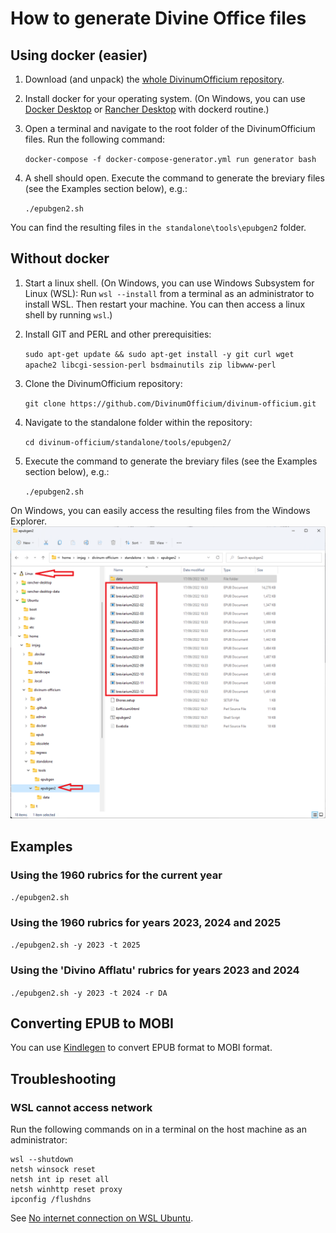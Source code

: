 
How to generate Divine Office files
===================================

Using docker (easier)
---------------------

1. Download (and unpack) the [whole DivinumOfficium repository](https://github.com/DivinumOfficium/divinum-officium/archive/refs/heads/master.zip).
2. Install docker for your operating system. (On Windows, you can use [Docker Desktop](https://www.docker.com/products/docker-desktop/) or [Rancher Desktop](https://rancherdesktop.io/) with dockerd routine.)
3. Open a terminal and navigate to the root folder of the DivinumOfficium files. Run the following command:  

   `docker-compose -f docker-compose-generator.yml run generator bash`
4. A shell should open. Execute the command to generate the breviary files (see the Examples section below), e.g.:

   `./epubgen2.sh`

You can find the resulting files in `the standalone\tools\epubgen2` folder.

Without docker
--------------

1. Start a linux shell.
   (On Windows, you can use Windows Subsystem for Linux (WSL):
   Run `wsl --install` from a terminal as an administrator to install WSL.
   Then restart your machine.
   You can then access a linux shell by running `wsl`.)

2. Install GIT and PERL and other prerequisities:

   `sudo apt-get update && sudo apt-get install -y git curl wget apache2 libcgi-session-perl bsdmainutils zip libwww-perl`
3. Clone the DivinumOfficium repository:

   `git clone https://github.com/DivinumOfficium/divinum-officium.git`
4. Navigate to the standalone folder within the repository:

   `cd divinum-officium/standalone/tools/epubgen2/`
5. Execute the command to generate the breviary files (see the Examples section below), e.g.:

   `./epubgen2.sh`

On Windows, you can easily access the resulting files from the Windows Explorer.
![Just click the 'Linux' on the left side of the file explorer and navigate to the standalone folder.](screenshots/how_to_access_WSL_results_highlighted.png "How to access resulting files when using WSL")

Examples
--------

### Using the 1960 rubrics for the current year

 `./epubgen2.sh`

### Using the 1960 rubrics for years 2023, 2024 and 2025

 `./epubgen2.sh -y 2023 -t 2025`

### Using the 'Divino Afflatu' rubrics for years 2023 and 2024

 `./epubgen2.sh -y 2023 -t 2024 -r DA`

Converting EPUB to MOBI
----------------

You can use [Kindlegen](https://archive.org/details/kindlegen2.9) to convert EPUB format to MOBI format.

Troubleshooting
----------------

### WSL cannot access network

Run the following commands on in a terminal on the host machine as an administrator:

 ```pwsh
 wsl --shutdown
 netsh winsock reset
 netsh int ip reset all
 netsh winhttp reset proxy
 ipconfig /flushdns
```

See [No internet connection on WSL Ubuntu](https://stackoverflow.com/questions/62314789/no-internet-connection-on-wsl-ubuntu-windows-subsystem-for-linux).
